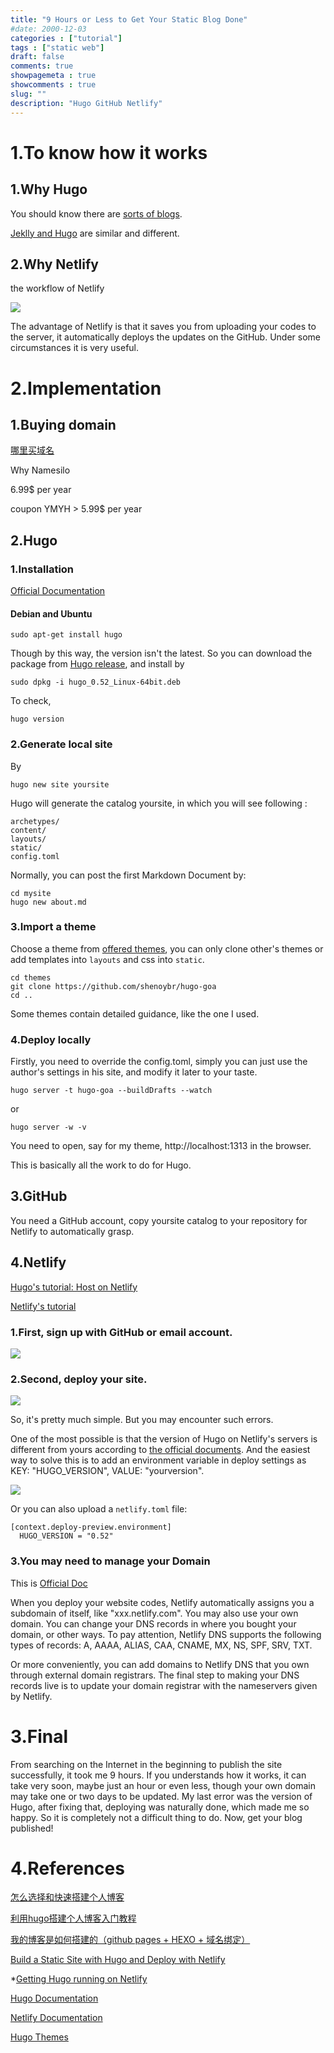```yaml
---
title: "9 Hours or Less to Get Your Static Blog Done"
#date: 2000-12-03
categories : ["tutorial"]
tags : ["static web"]
draft: false
comments: true
showpagemeta : true 
showcomments : true
slug: ""
description: "Hugo GitHub Netlify"
---
```



# 1.To know how it works

## 1.Why Hugo

You should know there are [sorts of blogs](https://segmentfault.com/a/1190000011661576).

[Jeklly and Hugo](https://linux.cn/article-8633-1.html) are similar and different.

## 2.Why Netlify

the workflow of Netlify

![](./netlify_0.png)

The advantage of Netlify is that it saves you from uploading your codes to the server, it automatically deploys the updates on the GitHub. Under some circumstances it is very useful.



# 2.Implementation

## 1.Buying domain

[哪里买域名](https://www.zhihu.com/question/19551906)

Why Namesilo 

6.99$ per year

coupon YMYH > 5.99$ per year

## 2.Hugo

### 1.Installation

[Official Documentation](https://gohugo.io/getting-started/installing/)

#### Debian and Ubuntu

```
sudo apt-get install hugo
```
Though by this way, the version isn't the latest. So you can download the package from [Hugo release](https://github.com/gohugoio/hugo/releases), and install by 
```
sudo dpkg -i hugo_0.52_Linux-64bit.deb
```

To check, 

```
hugo version
```

### 2.Generate local site

By

```
hugo new site yoursite
```

Hugo will generate the catalog yoursite, in which you will see following :

```
archetypes/
content/
layouts/
static/
config.toml
```

Normally, you can post the first Markdown Document by:

```
cd mysite
hugo new about.md
```

### 3.Import a theme

Choose a theme from [offered themes](https://themes.gohugo.io/), you can only clone other's themes or  add templates into `layouts` and css into `static`.

```
cd themes
git clone https://github.com/shenoybr/hugo-goa
cd ..
```

Some themes contain detailed guidance, like the one I used.

### 4.Deploy locally

Firstly, you need to override the config.toml, simply you can just use the author's settings in his site, and modify it later to your taste.

```
hugo server -t hugo-goa --buildDrafts --watch
```
or
```
hugo server -w -v
```
You need to open, say for my theme, http://localhost:1313 in the browser.



This is basically all the work to do for Hugo.



## 3.GitHub

You need a GitHub account, copy yoursite catalog to your repository for Netlify to automatically grasp.



## 4.Netlify

[Hugo's tutorial: Host on Netlify](https://gohugo.io/hosting-and-deployment/hosting-on-netlify/)

[Netlify's tutorial]()

### 1.First, sign up with GitHub or email account.

![](./netlify_1.png)

### 2.Second, deploy your site.

![](./netlify_2.png)

So, it's pretty much simple. But you may encounter such errors.

One of the most possible is that the version of Hugo on Netlify's servers is different from yours according to [the official documents](https://www.netlify.com/docs/build-gotchas/?_ga=2.163521084.1480081095.1543722703-692151905.1543722703#hugo). And the easiest way to solve this is to add an environment variable in deploy settings as KEY: "HUGO_VERSION", VALUE: "yourversion".

![](./netlify_3.png)

Or you can also upload a `netlify.toml` file:

```
[context.deploy-preview.environment]
  HUGO_VERSION = "0.52"
```



### 3.You may need to manage your Domain

This is [Official Doc](https://www.netlify.com/docs/dns/)

When you deploy your website codes, Netlify automatically assigns you a subdomain of itself, like "xxx.netlify.com". You may also use your own domain. You can change your DNS records in where you bought your domain, or other ways. To pay attention, Netlify DNS supports the following types of records: A, AAAA, ALIAS, CAA, CNAME, MX, NS, SPF, SRV, TXT.

Or more conveniently, you can add domains to Netlify DNS that you own through external domain registrars. The final step to making your DNS records live is to update your domain registrar with the nameservers given by Netlify. 



# 3.Final

From searching on the Internet in the beginning to publish the site successfully, it took me 9 hours. If you understands how it works, it can take very soon, maybe just an hour or even less, though your own domain may take one or two days to be updated. My last error was the version of Hugo, after fixing that, deploying was naturally done, which made me so happy. So it is completely not a difficult thing to do. Now, get your blog published!

# 4.References

[怎么选择和快速搭建个人博客](https://segmentfault.com/a/1190000011661576)

[利用hugo搭建个人博客入门教程](https://youngspring1.github.io/2016/2016-03-06-hugo/)

[我的博客是如何搭建的（github pages + HEXO + 域名绑定）](https://www.jianshu.com/p/834d7cc0668d)

[Build a Static Site with Hugo and Deploy with Netlify](https://gohugo.io/hosting-and-deployment/hosting-on-netlify/)

\*[Getting Hugo running on Netlify](https://www.burntfen.com/2017-04-16/getting-hugo-running-on-netlify)

[Hugo Documentation](https://gohugo.io/documentation/)

[Netlify Documentation](https://www.netlify.com/docs/)

[Hugo Themes](https://gohugo.io/documentation/)